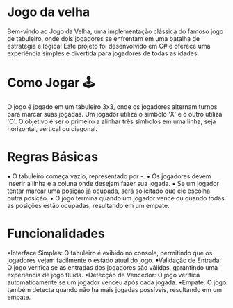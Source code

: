 # Jogo da velha

Bem-vindo ao Jogo da Velha, uma implementação clássica do famoso jogo de tabuleiro, onde dois jogadores se enfrentam em uma batalha de estratégia e lógica! Este projeto foi desenvolvido em C# e oferece uma experiência simples e divertida para jogadores de todas as idades.

# Como Jogar 🕹️

O jogo é jogado em um tabuleiro 3x3, onde os jogadores alternam turnos para marcar suas jogadas. Um jogador utiliza o símbolo 'X' e o outro utiliza 'O'. O objetivo é ser o primeiro a alinhar três símbolos em uma linha, seja horizontal, vertical ou diagonal.

# Regras Básicas

• O tabuleiro começa vazio, representado por -.
• Os jogadores devem inserir a linha e a coluna onde desejam fazer sua jogada.
• Se um jogador tentar marcar uma posição já ocupada, será solicitado que ele escolha outra posição.
• O jogo termina quando um jogador vence ou quando todas as posições estão ocupadas, resultando em um empate.

# Funcionalidades

•Interface Simples: O tabuleiro é exibido no console, permitindo que os jogadores vejam facilmente o estado atual do jogo.
•Validação de Entrada: O jogo verifica se as entradas dos jogadores são válidas, garantindo uma experiência de jogo fluida.
•Detecção de Vencedor: O jogo verifica automaticamente se um jogador venceu após cada jogada.
•Empate: O jogo também detecta quando não há mais jogadas possíveis, resultando em um empate.
